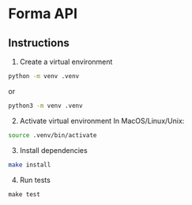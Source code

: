 # Forma API

## Instructions

1. Create a virtual environment
```bash
python -m venv .venv
```
or

```bash
python3 -m venv .venv
```

2. Activate virtual environment
In MacOS/Linux/Unix:
```bash
source .venv/bin/activate
````

3. Install dependencies
```bash
make install
```

4. Run tests
```
make test
```


